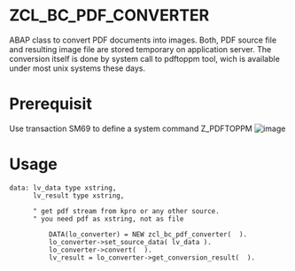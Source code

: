 # ZCL_BC_PDF_CONVERTER
ABAP class to convert PDF documents into images.
Both, PDF source file and resulting image file are stored temporary on application server. The conversion itself is done by system call to pdftoppm tool, wich is available under most unix systems these days.

# Prerequisit
Use transaction SM69 to define a system command Z_PDFTOPPM
![image](https://github.com/sap-weberpatrick/zcl_bc_pdf_converter/assets/26644498/c49cd363-955a-426d-a169-350bac343170)

# Usage
```
data: lv_data type xstring,
      lv_result type xstring,
      
      " get pdf stream from kpro or any other source.
      " you need pdf as xstring, not as file
      
          DATA(lo_converter) = NEW zcl_bc_pdf_converter(  ).
          lo_converter->set_source_data( lv_data ).
          lo_converter->convert(  ).
          lv_result = lo_converter->get_conversion_result(  ).
```
